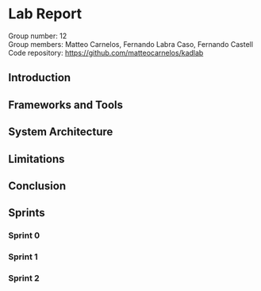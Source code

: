# Lab Report
Group number: 12 <br>
Group members: Matteo Carnelos, Fernando Labra Caso, Fernando Castell <br>
Code repository: https://github.com/matteocarnelos/kadlab

## Introduction

## Frameworks and Tools

## System Architecture

## Limitations

## Conclusion

## Sprints

### Sprint 0

### Sprint 1

### Sprint 2
